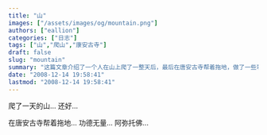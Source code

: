 ```yaml
---
title: "山"
images: ["/assets/images/og/mountain.png"]
authors: ["eallion"]
categories: ["日志"]
tags: ["山","爬山","康安古寺"]
draft: false
slug: "mountain"
summary: "这篇文章介绍了一个人在山上爬了一整天后，最后在唐安古寺帮着拖地，做了一些功德。文章以一种平和的口吻表达了作者对于这个人所做行为的赞美。"
date: "2008-12-14 19:58:41"
lastmod: "2008-12-14 19:58:41"
---
```


爬了一天的山...
还好...

在唐安古寺帮着拖地...
功德无量...
阿弥托佛...
